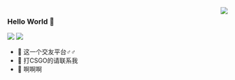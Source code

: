 <img align="right" src="https://github-readme-stats.vercel.app/api?username=chao325&show_icons=true&icon_color=CE1D2D&text_color=718096&bg_color=ffffff&hide_title=true" />

###  Hello World  👋

[![](https://img.shields.io/badge/-JavaScript-DC143C?style=for-the-badge&logo=javascript&logoColor=ffffff)](https://www.w3school.com.cn/js/index.asp)
[![](https://img.shields.io/badge/-JavaScript-DC143C?style=for-the-badge&logo=steam&logoColor=ffffff)](https://www.w3school.com.cn/js/index.asp)
- :hammer: 这一个交友平台♂♂
- :ram: 打CSGO的请联系我
- :meat_on_bone: 啊啊啊
